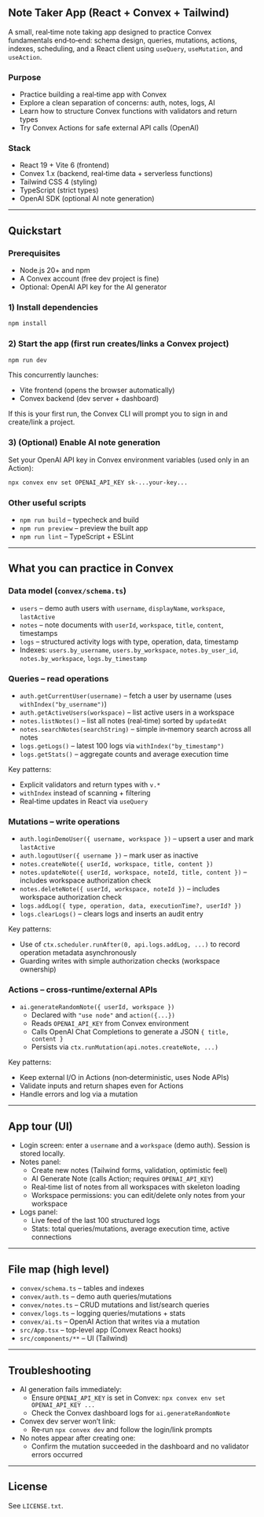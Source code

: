 ## Note Taker App (React + Convex + Tailwind)

A small, real‑time note taking app designed to practice Convex fundamentals end‑to‑end: schema design, queries, mutations, actions, indexes, scheduling, and a React client using `useQuery`, `useMutation`, and `useAction`.

### Purpose

- Practice building a real‑time app with Convex
- Explore a clean separation of concerns: auth, notes, logs, AI
- Learn how to structure Convex functions with validators and return types
- Try Convex Actions for safe external API calls (OpenAI)

### Stack

- React 19 + Vite 6 (frontend)
- Convex 1.x (backend, real‑time data + serverless functions)
- Tailwind CSS 4 (styling)
- TypeScript (strict types)
- OpenAI SDK (optional AI note generation)

---

## Quickstart

### Prerequisites

- Node.js 20+ and npm
- A Convex account (free dev project is fine)
- Optional: OpenAI API key for the AI generator

### 1) Install dependencies

```bash
npm install
```

### 2) Start the app (first run creates/links a Convex project)

```bash
npm run dev
```

This concurrently launches:

- Vite frontend (opens the browser automatically)
- Convex backend (dev server + dashboard)

If this is your first run, the Convex CLI will prompt you to sign in and create/link a project.

### 3) (Optional) Enable AI note generation

Set your OpenAI API key in Convex environment variables (used only in an Action):

```bash
npx convex env set OPENAI_API_KEY sk-...your-key...
```

### Other useful scripts

- `npm run build` – typecheck and build
- `npm run preview` – preview the built app
- `npm run lint` – TypeScript + ESLint

---

## What you can practice in Convex

### Data model (`convex/schema.ts`)

- `users` – demo auth users with `username`, `displayName`, `workspace`, `lastActive`
- `notes` – note documents with `userId`, `workspace`, `title`, `content`, timestamps
- `logs` – structured activity logs with type, operation, data, timestamp
- Indexes: `users.by_username`, `users.by_workspace`, `notes.by_user_id`, `notes.by_workspace`, `logs.by_timestamp`

### Queries – read operations

- `auth.getCurrentUser(username)` – fetch a user by username (uses `withIndex("by_username")`)
- `auth.getActiveUsers(workspace)` – list active users in a workspace
- `notes.listNotes()` – list all notes (real‑time) sorted by `updatedAt`
- `notes.searchNotes(searchString)` – simple in‑memory search across all notes
- `logs.getLogs()` – latest 100 logs via `withIndex("by_timestamp")`
- `logs.getStats()` – aggregate counts and average execution time

Key patterns:

- Explicit validators and return types with `v.*`
- `withIndex` instead of scanning + filtering
- Real‑time updates in React via `useQuery`

### Mutations – write operations

- `auth.loginDemoUser({ username, workspace })` – upsert a user and mark `lastActive`
- `auth.logoutUser({ username })` – mark user as inactive
- `notes.createNote({ userId, workspace, title, content })`
- `notes.updateNote({ userId, workspace, noteId, title, content })` – includes workspace authorization check
- `notes.deleteNote({ userId, workspace, noteId })` – includes workspace authorization check
- `logs.addLog({ type, operation, data, executionTime?, userId? })`
- `logs.clearLogs()` – clears logs and inserts an audit entry

Key patterns:

- Use of `ctx.scheduler.runAfter(0, api.logs.addLog, ...)` to record operation metadata asynchronously
- Guarding writes with simple authorization checks (workspace ownership)

### Actions – cross‑runtime/external APIs

- `ai.generateRandomNote({ userId, workspace })`
  - Declared with `"use node"` and `action({...})`
  - Reads `OPENAI_API_KEY` from Convex environment
  - Calls OpenAI Chat Completions to generate a JSON `{ title, content }`
  - Persists via `ctx.runMutation(api.notes.createNote, ...)`

Key patterns:

- Keep external I/O in Actions (non‑deterministic, uses Node APIs)
- Validate inputs and return shapes even for Actions
- Handle errors and log via a mutation

---

## App tour (UI)

- Login screen: enter a `username` and a `workspace` (demo auth). Session is stored locally.
- Notes panel:
  - Create new notes (Tailwind forms, validation, optimistic feel)
  - AI Generate Note (calls Action; requires `OPENAI_API_KEY`)
  - Real‑time list of notes from all workspaces with skeleton loading
  - Workspace permissions: you can edit/delete only notes from your workspace
- Logs panel:
  - Live feed of the last 100 structured logs
  - Stats: total queries/mutations, average execution time, active connections

---

## File map (high level)

- `convex/schema.ts` – tables and indexes
- `convex/auth.ts` – demo auth queries/mutations
- `convex/notes.ts` – CRUD mutations and list/search queries
- `convex/logs.ts` – logging queries/mutations + stats
- `convex/ai.ts` – OpenAI Action that writes via a mutation
- `src/App.tsx` – top‑level app (Convex React hooks)
- `src/components/**` – UI (Tailwind)

---

## Troubleshooting

- AI generation fails immediately:
  - Ensure `OPENAI_API_KEY` is set in Convex: `npx convex env set OPENAI_API_KEY ...`
  - Check the Convex dashboard logs for `ai.generateRandomNote`
- Convex dev server won’t link:
  - Re‑run `npx convex dev` and follow the login/link prompts
- No notes appear after creating one:
  - Confirm the mutation succeeded in the dashboard and no validator errors occurred

---

## License

See `LICENSE.txt`.
